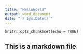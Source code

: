 ```yaml
---
title: "HelloWorld"
output: word_document
date: "`r Sys.Date()`"
---
```


```{r setup, include=FALSE}
knitr::opts_chunk$set(echo = TRUE)
```

## This is a markdown file